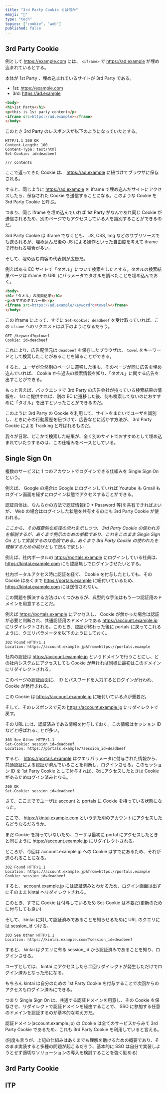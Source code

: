 ```yaml
---
title: "3rd Party Cookie とは何か"
emoji: "📝"
type: "tech"
topics: ["cookie", "web"]
published: false
---
```


## 3rd Party Cookie

例として  https://example.com には、 `<iframe>` で https://ad.example が埋め込まれているとする。

本体が 1st Party 、埋め込まれているサイトが 3rd Party である。

- 1st: https://example.com
- 3rd: https://ad.example


```html
<body>
<h1>1st Party</h1>
<p>this is 1st party content</p>
<iframe src=https://ad.example></frame>
</body>
```

このとき 3rd Party のレスポンスが以下のようになっていたとする。


```http
HTTP/1.1 200 OK
Content-Length: 100
Content-Type: text/html
Set-Cookie: id=deadbeef

/// contents
```

ここで返ってきた Cookie は、 https://ad.example に紐づけてブラウザに保存される。

すると、同じように https://ad.example を iframe で埋め込んだサイトにアクセスしたら、保存された Cookie を送信することになる。このような Cookie を 3rd Party Cookie と呼ぶ。

つまり、同じ iframe を埋め込んでいれば 1st Party がなんであれ同じ Cookie が送信されるため、別のページでもアクセスしている人を識別することができるのだ。

3rd Party Cookie は iframe でなくとも、 JS, CSS, Img などのサブリソースでも送られるが、埋め込んだ後の JS による操作といった自由度を考えて iframe で行われる場合が多い。

そして、埋め込む内容の代表例が広告だ。

例えばある EC サイトで「タオル」について検索をしたとする。タオルの検索結果ページは iframe の URL にパラメータでタオルを調べたことを埋め込んでおく。


```html
<body>
<h1>「タオル」の検索結果</h1>
<p>おすすめタオル一覧</p>
<iframe src=https://ad.example/keyword?q=towel></frame>
</body>
```

この iframe によって、すでに `Set-Cookie: deadbeef` を受け取っていれば、この `iframe` へのリクエストは以下のようになるだろう。


```http
GET /keyword?q=towel
Cookie: id=deadbeef

```

これにより、広告配信元は `deadbeef` を保存したブラウザは、 `towel` をキーワードとして検索したことがあることを知ることができる。

すると、ユーザが全然別のページに遷移した後も、そのページが同じ広告を埋め込んでいれば、 Cookie から過去の検索情報を知り、「タオル」に関する広告を出すことができる。

もっと言えば、バックエンドで 3rd Party の広告会社が持っている検索結果の情報を、 1st に提供すれば、別の EC に遷移した後、何も検索してないのにおすすめに「タオル」を出すといったことができるのだ。

このように 3rd Party の Cookie を利用して、サイトをまたいでユーザを識別し、ときにその行動履歴を紐づけて、広告などに活かす方法が、 3rd Party Cookie による Tracking と呼ばれるものだ。

我々が日常、どこかで検索した結果が、全く別のサイトでおすすめとして埋め込まれていたりするのは、この仕組みをベースとしている。


## Single Sign On

複数のサービスに 1 つのアカウントでログインできる仕組みを Single Sign On という。

例えば、 Google の場合は Google にログインしていれば Youtube も Gmail もログイン画面を経ずにログイン状態でアクセスすることができる。

認証自体は、なんらかの方法で認証情報(ID + Password 等)を共有できればよいが、 Web の場合はログインした状態を共有するのにも 3rd Party Cookie が使われる。

*ここから、その概要的な処理の流れを示しつつ、 3rd Party Cookie の使われ方を解説するが、あくまで例示のための挙動であり、これをこのまま Single Sign On として実装するのは危険である。あくまで 3rd Party Cookie の使われたを理解するための助けとして読んで欲しい*

例えば、社内ポータルの https://portals.example にログインしている社員は、 https://kintai.example.com にも認証無しでログインさせたいとする。

社内ポータルアクセス時に認証を経て、 Cookie を付与したとしても、その Cookie はあくまで https://portals.example に紐付いているため、 https://kintai.example.com には送信されない。

この問題を解決する方法はいくつかあるが、典型的な手法はもう一つ認証用のドメインを用意することだ。

例えば https://portals.example にアクセスし、 Cookie が無かった場合は認証が必要と判断され、共通認証用のドメインである https://account.example.jp にリダイレクトされる。このとき、認証が終わった後に portals に戻ってこれるように、クエリパラメータを以下のようにしておく。


```http
302 Found HTTP/1.1
Location: https://account.example.jp&from=https://portals.example
```

社内の認証は https://account.example.jp というドメインで行うことにし、どの社内システムにアクセスしても Cookie が無ければ同様に最初はこのドメインにリダイレクトされる。

このページの認証画面に、 ID とパスワードを入力するとログインが行われ、 Cookie が発行される。

この Cookie は https://account.example.jp に紐付いている点が重要だ。

そして、そのレスポンスで元の https://account.example.jp にリダイレクトで戻す。

その URL には、認証済みである情報を付与しておく。この情報はセッション ID などと呼ばれることが多い。


```
303 See Other HTTP/1.1
Set-Cookie: session_id=deadbeef
Location: https://portals.example/?session_id=deadbeef

```

すると、 https://portals.example はクエリパラメータに付与された情報から、共通認証による認証が済んでいることを判断し、ログインさせる。このセッション ID を 1st Party Cookie として付与すれば、次にアクセスしたときは Cookie があるためログイン済みとなる。


```
200 OK
Set-Cookie: session_id=deadbeef

```

さて、ここまででユーザは account と portals に Cookie を持っている状態になった。

ここで、 https://kintai.example.com というまた別のアカウントにアクセスしたらどうなるだろうか。

まだ Cookie を持っていないため、ユーザは最初に portal にアクセスしたときと同じように https://account.example.jp にリダイレクトされる。

ところが、今回は account.example.jp への Cookie はすでにあるため、それが送られることになる。


```
302 Found HTTP/1.1
Location: https://account.example.jp&from=https://portals.example
Cookie: session_id=deadbeef

```

すると、 account.example.jp には認証済みとわかるため、ログイン画面は出ずにそのまま kintai へリダイレクトされる。

このとき、すでに Cookie は付与しているため Set-Cookie は不要だ(更新のために付与しても良い)

そして、 kintai に対して認証済みであることを知らせるために URL のクエリには session_id つける。


```
303 See Other HTTP/1.1
Location: https://kintai.example.com/?session_id=deadbeef

```

すると、 kintai はクエリに有る session_id から認証済みであることを知り、ログインさせる。

ユーザとしては、 kintai にアクセスしたら二回リダイレクトが発生しただけでログイン済みとなった形になる。

もちろん kintai は自分のための 1st Party Cookie を付与することで次回からのアクセスもログイン済みにできる。

つまり Single Sign On は、共通する認証ドメインを用意し、その Cookie を保存させ、リダイレクトで認証ドメインを経由することで、 SSO に参加する任意のドメインを認証するのが基本的な考え方だ。

認証ドメイン(account.example.jp) の Cookie は全てのサービスからみて 3rd Party Cookie であるため、これも 3rd Party Cookie を利用していると言える。

(何度も言うが、上記の仕組みはあくまでも理解を助けるための概要であり、そのまま実装すると多種の問題が起こるだろう、基本的に SSO は自分で実装しようとせず適切なソリューションの導入を検討することを強く勧める)


## 3rd Party Cookie


## ITP
